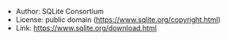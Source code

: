 * Author: SQLite Consortium
* License: public domain (https://www.sqlite.org/copyright.html)
* Link: https://www.sqlite.org/download.html